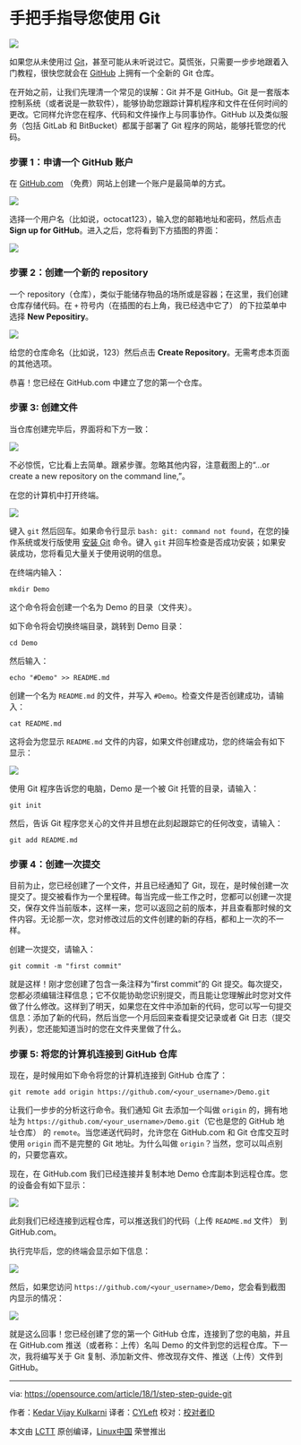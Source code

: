 手把手指导您使用 Git
======

![](https://opensource.com/sites/default/files/styles/image-full-size/public/lead-images/lightbulb-idea-think-yearbook-lead.png?itok=5ZpCm0Jh)

如果您从未使用过 [Git][1]，甚至可能从未听说过它。莫慌张，只需要一步步地跟着入门教程，很快您就会在 [GitHub][2] 上拥有一个全新的 Git 仓库。

在开始之前，让我们先理清一个常见的误解：Git 并不是 GitHub。Git 是一套版本控制系统（或者说是一款软件），能够协助您跟踪计算机程序和文件在任何时间的更改。它同样允许您在程序、代码和文件操作上与同事协作。GitHub 以及类似服务（包括 GitLab 和 BitBucket）都属于部署了 Git 程序的网站，能够托管您的代码。

### 步骤 1：申请一个 GitHub 账户

在 [GitHub.com][3] （免费）网站上创建一个账户是最简单的方式。

![](https://opensource.com/sites/default/files/u128651/git_guide1.png)

选择一个用户名（比如说，octocat123），输入您的邮箱地址和密码，然后点击 **Sign up for GitHub**。进入之后，您将看到下方插图的界面：

![](https://opensource.com/sites/default/files/u128651/git_guide2.png)

### 步骤 2：创建一个新的 repository

一个 repository（仓库），类似于能储存物品的场所或是容器；在这里，我们创建仓库存储代码。在 `+` 符号内（在插图的右上角，我已经选中它了） 的下拉菜单中选择 **New Pepositiry**。

![](https://opensource.com/sites/default/files/u128651/git_guide3.png)

给您的仓库命名（比如说，123）然后点击 **Create Repository**。无需考虑本页面的其他选项。

恭喜！您已经在 GitHub.com 中建立了您的第一个仓库。

### 步骤 3: 创建文件

当仓库创建完毕后，界面将和下方一致：

![](https://opensource.com/sites/default/files/u128651/git_guide4.png)

不必惊慌，它比看上去简单。跟紧步骤。忽略其他内容，注意截图上的“...or create a new repository on the command line,”。

在您的计算机中打开终端。

![](https://opensource.com/sites/default/files/u128651/git_guide5.png)

键入 `git` 然后回车。如果命令行显示 `bash: git: command not found`，在您的操作系统或发行版使用 [安装 Git][4] 命令。键入 `git` 并回车检查是否成功安装；如果安装成功，您将看见大量关于使用说明的信息。

在终端内输入：
```
mkdir Demo
```
这个命令将会创建一个名为 Demo 的目录（文件夹）。

如下命令将会切换终端目录，跳转到 Demo 目录：
```
cd Demo
```

然后输入：
```
echo "#Demo" >> README.md
```
创建一个名为 `README.md` 的文件，并写入 `#Demo`。检查文件是否创建成功，请输入：

```
cat README.md
```
这将会为您显示 `README.md` 文件的内容，如果文件创建成功，您的终端会有如下显示： 

![](https://opensource.com/sites/default/files/u128651/git_guide7.png)

使用 Git 程序告诉您的电脑，Demo 是一个被 Git 托管的目录，请输入：
```
git init
```

然后，告诉 Git 程序您关心的文件并且想在此刻起跟踪它的任何改变，请输入：
```
git add README.md
```

### 步骤 4：创建一次提交

目前为止，您已经创建了一个文件，并且已经通知了 Git，现在，是时候创建一次提交了。提交被看作为一个里程碑。每当完成一些工作之时，您都可以创建一次提交，保存文件当前版本，这样一来，您可以返回之前的版本，并且查看那时候的文件内容。无论那一次，您对修改过后的文件创建的新的存档，都和上一次的不一样。

创建一次提交，请输入：
```
git commit -m "first commit"
```

就是这样！刚才您创建了包含一条注释为“first commit”的 Git 提交。每次提交，您都必须编辑注释信息；它不仅能协助您识别提交，而且能让您理解此时您对文件做了什么修改。这样到了明天，如果您在文件中添加新的代码，您可以写一句提交信息：添加了新的代码，然后当您一个月后回来查看提交记录或者 Git 日志（提交列表），您还能知道当时的您在文件夹里做了什么。

### 步骤 5: 将您的计算机连接到 GitHub 仓库

现在，是时候用如下命令将您的计算机连接到 GitHub 仓库了：
```
git remote add origin https://github.com/<your_username>/Demo.git
```

让我们一步步的分析这行命令。我们通知 Git 去添加一个叫做 `origin` 的，拥有地址为 `https://github.com/<your_username>/Demo.git`（它也是您的 GitHub 地址仓库） 的 `remote`。当您递送代码时，允许您在 GitHub.com 和 Git 仓库交互时使用 `origin` 而不是完整的 Git 地址。为什么叫做 `origin`？当然，您可以叫点别的，只要您喜欢。

现在，在 GitHub.com 我们已经连接并复制本地 Demo 仓库副本到远程仓库。您的设备会有如下显示：

![](https://opensource.com/sites/default/files/u128651/git_guide8.png)

此刻我们已经连接到远程仓库，可以推送我们的代码（上传 `README.md` 文件） 到 GitHub.com。

执行完毕后，您的终端会显示如下信息：

![](https://opensource.com/sites/default/files/u128651/git_guide9.png)

然后，如果您访问 `https://github.com/<your_username>/Demo`，您会看到截图内显示的情况：

![](https://opensource.com/sites/default/files/u128651/git_guide10.png)

就是这么回事！您已经创建了您的第一个 GitHub 仓库，连接到了您的电脑，并且在 GitHub.com 推送（或者称：上传）名叫 Demo 的文件到您的远程仓库。下一次，我将编写关于 Git 复制、添加新文件、修改现存文件、推送（上传）文件到 GitHub。

--------------------------------------------------------------------------------

via: https://opensource.com/article/18/1/step-step-guide-git

作者：[Kedar Vijay Kulkarni][a]
译者：[CYLeft](https://github.com/CYLeft)
校对：[校对者ID](https://github.com/校对者ID)

本文由 [LCTT](https://github.com/LCTT/TranslateProject) 原创编译，[Linux中国](https://linux.cn/) 荣誉推出

[a]:https://opensource.com/users/kkulkarn
[1]:https://opensource.com/resources/what-is-git
[2]:https://opensource.com/life/15/11/short-introduction-github
[3]:https://github.com/
[4]:https://www.linuxbabe.com/linux-server/install-git-verion-control-on-linux-debianubuntufedoraarchlinux#crt-2
